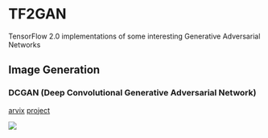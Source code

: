 # TF2GAN
TensorFlow 2.0 implementations of some interesting Generative Adversarial Networks

## Image Generation

### DCGAN (Deep Convolutional Generative Adversarial Network)

[arvix](https://arxiv.org/abs/1511.06434) [project](https://github.com/carpedm20/DCGAN-tensorflow)

![](asset/teaser.png)